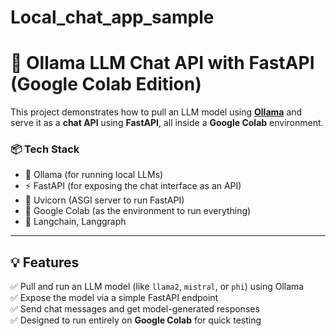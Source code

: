 # Local_chat_app_sample

# 🧠 Ollama LLM Chat API with FastAPI (Google Colab Edition)

This project demonstrates how to pull an LLM model using **[Ollama](https://ollama.com/)** and serve it as a **chat API** using **FastAPI**, all inside a **Google Colab** environment.

### 📦 Tech Stack
- 🦙 Ollama (for running local LLMs)
- ⚡ FastAPI (for exposing the chat interface as an API)
- 🚀 Uvicorn (ASGI server to run FastAPI)
- 🧪 Google Colab (as the environment to run everything)
- 🧠 Langchain, Langgraph

---

## 💡 Features

✅ Pull and run an LLM model (like `llama2`, `mistral`, or `phi`) using Ollama  
✅ Expose the model via a simple FastAPI endpoint  
✅ Send chat messages and get model-generated responses  
✅ Designed to run entirely on **Google Colab** for quick testing  

